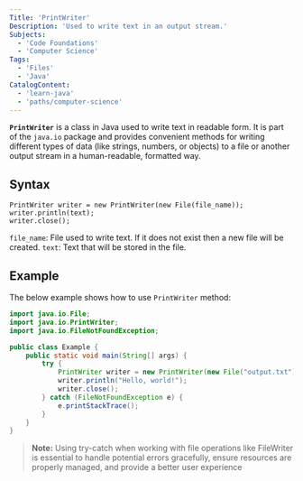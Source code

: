 ```yaml
---
Title: 'PrintWriter'
Description: 'Used to write text in an output stream.'
Subjects:
  - 'Code Foundations'
  - 'Computer Science'
Tags:
  - 'Files'
  - 'Java'
CatalogContent:
  - 'learn-java'
  - 'paths/computer-science'
---
```


**`PrintWriter`** is a class in Java used to write text in readable form. It is part of the `java.io` package and provides convenient methods for writing different types of data (like strings, numbers, or objects) to a file or another output stream in a human-readable, formatted way.

## Syntax

```pseudo
PrintWriter writer = new PrintWriter(new File(file_name));
writer.println(text);
writer.close();
```

`file_name`: File used to write text. If it does not exist then a new file will be created.
`text`: Text that will be stored in the file.

## Example

The below example shows how to use `PrintWriter` method:

```java
import java.io.File;
import java.io.PrintWriter;
import java.io.FileNotFoundException;

public class Example {
    public static void main(String[] args) {
        try {
            PrintWriter writer = new PrintWriter(new File("output.txt"));
            writer.println("Hello, world!");
            writer.close();
        } catch (FileNotFoundException e) {
            e.printStackTrace();
        }
    }
}
```

> **Note:** Using try-catch when working with file operations like FileWriter is essential to handle potential errors gracefully, ensure resources are properly managed, and provide a better user experience
